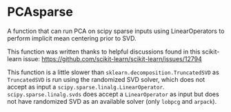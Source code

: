 # PCAsparse

A function that can run PCA on scipy sparse inputs using LinearOperators to perform implicit mean centering prior to SVD.

This function was written thanks to helpful discussions found in this scikit-learn issue:
https://github.com/scikit-learn/scikit-learn/issues/12794

This function is a little slower than `sklearn.decomposition.TruncatedSVD` as `TruncatedSVD` is run using the randomized SVD solver, which does not accept as input a `scipy.sparse.linalg.LinearOperator`. `scipy.sparse.linalg.svds` does accept a `LinearOperator` as input but does not have randomized SVD as an available solver (only `lobpcg` and `arpack`).
